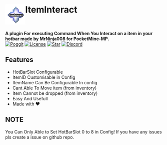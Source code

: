 <h1>ItemInteract<img src="https://github.com/MrNinja008/ItemInteract/blob/main/icon.png" height="64" width="64" align="left" alt=""></h1><br>

<b>A plugin For executing Command When You Interact on a item in your hotbar made by MrNinja008 for PocketMine-MP.</b><br>
[![Poggit](https://poggit.pmmp.io/shield.dl.total/ItemInteract)](https://poggit.pmmp.io/p/ItemInteract)
[![License](https://img.shields.io/github/license/MrNinja008/ItemInteract)](https://github.com/MrNinja008/ItemInteract)
[![Star](https://img.shields.io/github/stars/MrNinja008/ItemInteract)](https://github.com/MrNinja008/ItemInteract/stargazers)
[![Discord](https://img.shields.io/discord/829219859183173683.svg?label=&logo=discord&logoColor=ffffff&color=7389D8&labelColor=6A7EC2)](https://discord.gg/rqPHRxeTEu)

## Features
- HotBarSlot Configurable 
- ItemID Customisable in Config
- ItemName Can Be Configurable In config
- Cant Able To Move item (from inventory)
- Item Cannot be dropped (from inventory)
- Easy And Usefull
- Made with ❤️
## NOTE 
You Can Only Able to Set HotBarSlot 0 to 8 in Config!
If you have any issues pls create a issue on github repo.
